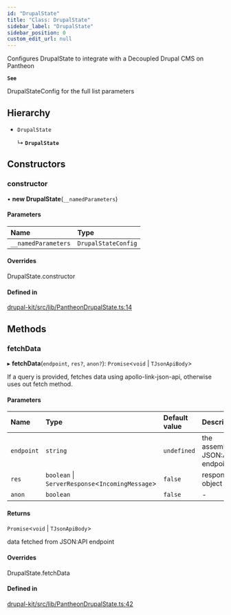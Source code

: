 ```yaml
---
id: "DrupalState"
title: "Class: DrupalState"
sidebar_label: "DrupalState"
sidebar_position: 0
custom_edit_url: null
---
```


Configures DrupalState to integrate
with a Decoupled Drupal CMS on Pantheon

**`See`**

DrupalStateConfig for the full list parameters

## Hierarchy

- `DrupalState`

  ↳ **`DrupalState`**

## Constructors

### constructor

• **new DrupalState**(`__namedParameters`)

#### Parameters

| Name | Type |
| :------ | :------ |
| `__namedParameters` | `DrupalStateConfig` |

#### Overrides

DrupalState.constructor

#### Defined in

[drupal-kit/src/lib/PantheonDrupalState.ts:14](https://github.com/pantheon-systems/decoupled-kit-js/blob/b8ccc359/packages/drupal-kit/src/lib/PantheonDrupalState.ts#L14)

## Methods

### fetchData

▸ **fetchData**(`endpoint`, `res?`, `anon?`): `Promise`<`void` \| `TJsonApiBody`\>

If a query is provided, fetches data using apollo-link-json-api, otherwise uses out fetch method.

#### Parameters

| Name | Type | Default value | Description |
| :------ | :------ | :------ | :------ |
| `endpoint` | `string` | `undefined` | the assembled JSON:API endpoint |
| `res` | `boolean` \| `ServerResponse`<`IncomingMessage`\> | `false` | response object |
| `anon` | `boolean` | `false` | - |

#### Returns

`Promise`<`void` \| `TJsonApiBody`\>

data fetched from JSON:API endpoint

#### Overrides

DrupalState.fetchData

#### Defined in

[drupal-kit/src/lib/PantheonDrupalState.ts:42](https://github.com/pantheon-systems/decoupled-kit-js/blob/b8ccc359/packages/drupal-kit/src/lib/PantheonDrupalState.ts#L42)
